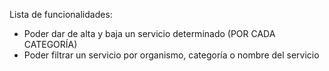 Lista de funcionalidades:
  - Poder dar de alta y baja un servicio determinado (POR CADA CATEGORÍA)
  - Poder filtrar un servicio por organismo, categoría o nombre del servicio